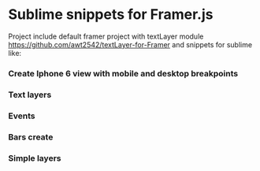# Sublime snippets for Framer.js

Project include default framer project with textLayer module https://github.com/awt2542/textLayer-for-Framer and snippets for sublime like:

### Create Iphone 6 view with mobile and desktop breakpoints

### Text layers

### Events

### Bars create

### Simple layers
